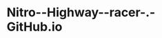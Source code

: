 # Nitro--Highway--racer-.-GitHub.io

<!DOCTYPE html>
<html lang="en">
<head>
    <meta charset="UTF-8">
    <meta name="viewport" content="width=device-width, initial-scale=1.0">
    <title>🏁 Nitro Highway Racer - Ultimate Edition</title>
    <style>
        * {
            margin: 0;
            padding: 0;
            box-sizing: border-box;
        }

        body {
            font-family: 'Segoe UI', Tahoma, Geneva, Verdana, sans-serif;
            overflow: hidden;
            background: linear-gradient(135deg, #667eea 0%, #764ba2 100%);
            touch-action: none;
        }

        #gameContainer {
            position: relative;
            width: 100vw;
            height: 100vh;
        }

        #gameCanvas {
            display: block;
            width: 100%;
            height: 100%;
            filter: contrast(1.1);
        }

        #ui {
            position: absolute;
            top: 0;
            left: 0;
            width: 100%;
            height: 100%;
            pointer-events: none;
            z-index: 10;
        }

        #score {
            position: absolute;
            top: 20px;
            left: 20px;
            color: white;
            font-size: 24px;
            font-weight: bold;
            text-shadow: 2px 2px 4px rgba(0,0,0,0.5);
            background: rgba(0,0,0,0.3);
            padding: 10px 20px;
            border-radius: 10px;
            backdrop-filter: blur(10px);
        }

        #distance {
            position: absolute;
            top: 20px;
            left: 50%;
            transform: translateX(-50%);
            color: white;
            font-size: 24px;
            font-weight: bold;
            text-shadow: 2px 2px 4px rgba(0,0,0,0.5);
            background: rgba(0,0,0,0.3);
            padding: 10px 20px;
            border-radius: 10px;
            backdrop-filter: blur(10px);
        }

        #combo {
            position: absolute;
            top: 70px;
            left: 20px;
            color: #FFD700;
            font-size: 20px;
            font-weight: bold;
            text-shadow: 2px 2px 4px rgba(0,0,0,0.5);
            background: rgba(0,0,0,0.3);
            padding: 8px 15px;
            border-radius: 10px;
            backdrop-filter: blur(10px);
            display: none;
            animation: comboFlash 0.5s ease;
        }

        @keyframes comboFlash {
            0%, 100% { transform: scale(1); }
            50% { transform: scale(1.1); }
        }

        #speedometer {
            position: absolute;
            top: 20px;
            right: 20px;
            width: 150px;
            height: 150px;
            background: radial-gradient(circle, rgba(0,0,0,0.8), rgba(0,0,0,0.4));
            border-radius: 50%;
            border: 3px solid #fff;
            display: flex;
            flex-direction: column;
            align-items: center;
            justify-content: center;
            box-shadow: 0 0 20px rgba(0,0,0,0.5);
            transition: all 0.3s ease;
        }

        #speedometer.nitro {
            box-shadow: 0 0 30px rgba(255,0,255,0.8);
            border-color: #FF00FF;
        }

        #speedValue {
            color: #00ff00;
            font-size: 36px;
            font-weight: bold;
            text-shadow: 0 0 10px #00ff00;
            transition: all 0.3s ease;
        }

        #speedometer.nitro #speedValue {
            color: #FF00FF;
            text-shadow: 0 0 15px #FF00FF;
        }

        #speedLabel {
            color: white;
            font-size: 12px;
            margin-top: 5px;
        }

        #nitroBar {
            position: absolute;
            bottom: 160px;
            left: 50%;
            transform: translateX(-50%);
            width: 300px;
            height: 30px;
            background: rgba(0,0,0,0.5);
            border: 2px solid #fff;
            border-radius: 15px;
            overflow: hidden;
            pointer-events: all;
        }

        #nitroFill {
            height: 100%;
            background: linear-gradient(90deg, #FF00FF, #00FFFF);
            width: 100%;
            transition: width 0.3s ease;
            box-shadow: 0 0 10px rgba(255,0,255,0.5);
        }

        #nitroLabel {
            position: absolute;
            top: 50%;
            left: 50%;
            transform: translate(-50%, -50%);
            color: white;
            font-weight: bold;
            font-size: 14px;
            text-shadow: 1px 1px 2px rgba(0,0,0,0.8);
        }

        #powerUpIndicator {
            position: absolute;
            top: 70px;
            right: 20px;
            color: white;
            font-size: 18px;
            font-weight: bold;
            text-shadow: 2px 2px 4px rgba(0,0,0,0.5);
            background: rgba(0,0,0,0.3);
            padding: 10px 20px;
            border-radius: 10px;
            backdrop-filter: blur(10px);
            display: none;
        }

        #highScore {
            position: absolute;
            top: 120px;
            left: 20px;
            color: #FFD700;
            font-size: 18px;
            font-weight: bold;
            text-shadow: 2px 2px 4px rgba(0,0,0,0.5);
            background: rgba(0,0,0,0.3);
            padding: 8px 15px;
            border-radius: 10px;
            backdrop-filter: blur(10px);
        }

        #gameOver {
            position: absolute;
            top: 50%;
            left: 50%;
            transform: translate(-50%, -50%);
            background: linear-gradient(135deg, rgba(0,0,0,0.9), rgba(50,50,50,0.9));
            padding: 40px;
            border-radius: 20px;
            text-align: center;
            color: white;
            display: none;
            pointer-events: all;
            box-shadow: 0 10px 40px rgba(0,0,0,0.5);
            backdrop-filter: blur(10px);
        }

        #gameOver h2 {
            font-size: 48px;
            margin-bottom: 20px;
            background: linear-gradient(45deg, #ff6b6b, #ffd93d);
            -webkit-background-clip: text;
            -webkit-text-fill-color: transparent;
            background-clip: text;
        }

        #finalScore {
            font-size: 24px;
            margin-bottom: 10px;
            color: #ffd93d;
        }

        #finalDistance {
            font-size: 24px;
            margin-bottom: 10px;
            color: #ffd93d;
        }

        #finalCombo {
            font-size: 20px;
            margin-bottom: 30px;
            color: #FF69B4;
        }

        #restartBtn {
            background: linear-gradient(45deg, #667eea, #764ba2);
            color: white;
            border: none;
            padding: 15px 40px;
            font-size: 20px;
            border-radius: 50px;
            cursor: pointer;
            transition: all 0.3s ease;
            box-shadow: 0 4px 15px rgba(102, 126, 234, 0.4);
        }

        #restartBtn:hover {
            transform: translateY(-2px);
            box-shadow: 0 6px 20px rgba(102, 126, 234, 0.6);
        }

        #startScreen {
            position: absolute;
            top: 0;
            left: 0;
            width: 100%;
            height: 100%;
            background: linear-gradient(135deg, #667eea 0%, #764ba2 100%);
            display: flex;
            flex-direction: column;
            align-items: center;
            justify-content: center;
            z-index: 20;
        }

        #startScreen h1 {
            font-size: 72px;
            color: white;
            margin-bottom: 20px;
            text-shadow: 3px 3px 6px rgba(0,0,0,0.3);
            animation: pulse 2s infinite;
        }

        @keyframes pulse {
            0%, 100% { transform: scale(1); }
            50% { transform: scale(1.05); }
        }

        #instructions {
            color: white;
            font-size: 18px;
            margin-bottom: 30px;
            text-align: center;
            line-height: 1.6;
        }

        #startBtn {
            background: white;
            color: #667eea;
            border: none;
            padding: 20px 60px;
            font-size: 24px;
            font-weight: bold;
            border-radius: 50px;
            cursor: pointer;
            transition: all 0.3s ease;
            box-shadow: 0 4px 15px rgba(0,0,0,0.2);
        }

        #startBtn:hover {
            transform: translateY(-3px);
            box-shadow: 0 6px 25px rgba(0,0,0,0.3);
        }

        /* Left Steering Button */
        #leftSteerBtn {
            position: absolute;
            left: 30px;
            top: 50%;
            transform: translateY(-50%);
            width: 100px;
            height: 100px;
            background: linear-gradient(145deg, rgba(255,165,0,0.3), rgba(255,165,0,0.1));
            border: 4px solid rgba(255,165,0,0.5);
            border-radius: 50%;
            color: white;
            font-size: 48px;
            font-weight: bold;
            display: flex;
            align-items: center;
            justify-content: center;
            cursor: pointer;
            transition: all 0.2s ease;
            backdrop-filter: blur(10px);
            box-shadow: 0 4px 20px rgba(255,165,0,0.4);
            user-select: none;
            -webkit-user-select: none;
            -webkit-tap-highlight-color: transparent;
            pointer-events: all;
        }

        #leftSteerBtn:hover {
            background: linear-gradient(145deg, rgba(255,165,0,0.4), rgba(255,165,0,0.2));
            transform: translateY(-50%) scale(1.05);
            box-shadow: 0 6px 25px rgba(255,165,0,0.6);
        }

        #leftSteerBtn:active {
            background: linear-gradient(145deg, rgba(255,165,0,0.5), rgba(255,165,0,0.3));
            transform: translateY(-50%) scale(0.95);
            box-shadow: 0 2px 15px rgba(255,165,0,0.4);
        }

        #leftSteerBtn.pressed {
            background: linear-gradient(145deg, rgba(255,140,0,0.8), rgba(255,165,0,0.6));
            border-color: rgba(255,255,255,0.7);
            transform: translateY(-50%) scale(0.9);
        }

        /* Right Steering Button */
        #rightSteerBtn {
            position: absolute;
            right: 30px;
            top: 50%;
            transform: translateY(-50%);
            width: 100px;
            height: 100px;
            background: linear-gradient(145deg, rgba(255,165,0,0.3), rgba(255,165,0,0.1));
            border: 4px solid rgba(255,165,0,0.5);
            border-radius: 50%;
            color: white;
            font-size: 48px;
            font-weight: bold;
            display: flex;
            align-items: center;
            justify-content: center;
            cursor: pointer;
            transition: all 0.2s ease;
            backdrop-filter: blur(10px);
            box-shadow: 0 4px 20px rgba(255,165,0,0.4);
            user-select: none;
            -webkit-user-select: none;
            -webkit-tap-highlight-color: transparent;
            pointer-events: all;
        }

        #rightSteerBtn:hover {
            background: linear-gradient(145deg, rgba(255,165,0,0.4), rgba(255,165,0,0.2));
            transform: translateY(-50%) scale(1.05);
            box-shadow: 0 6px 25px rgba(255,165,0,0.6);
        }

        #rightSteerBtn:active {
            background: linear-gradient(145deg, rgba(255,165,0,0.5), rgba(255,165,0,0.3));
            transform: translateY(-50%) scale(0.95);
            box-shadow: 0 2px 15px rgba(255,165,0,0.4);
        }

        #rightSteerBtn.pressed {
            background: linear-gradient(145deg, rgba(255,140,0,0.8), rgba(255,165,0,0.6));
            border-color: rgba(255,255,255,0.7);
            transform: translateY(-50%) scale(0.9);
        }

        /* Brake Button */
        #brakeBtn {
            position: absolute;
            left: 50px;
            bottom: 50px;
            width: 120px;
            height: 120px;
            background: linear-gradient(145deg, rgba(255,0,0,0.3), rgba(255,0,0,0.1));
            border: 4px solid rgba(255,0,0,0.5);
            border-radius: 50%;
            color: white;
            font-size: 48px;
            font-weight: bold;
            display: flex;
            align-items: center;
            justify-content: center;
            cursor: pointer;
            transition: all 0.2s ease;
            backdrop-filter: blur(10px);
            box-shadow: 0 4px 20px rgba(255,0,0,0.4);
            user-select: none;
            -webkit-user-select: none;
            -webkit-tap-highlight-color: transparent;
            pointer-events: all;
        }

        #brakeBtn:hover {
            background: linear-gradient(145deg, rgba(255,0,0,0.4), rgba(255,0,0,0.2));
            transform: scale(1.05);
            box-shadow: 0 6px 25px rgba(255,0,0,0.6);
        }

        #brakeBtn:active {
            background: linear-gradient(145deg, rgba(255,0,0,0.5), rgba(255,0,0,0.3));
            transform: scale(0.95);
            box-shadow: 0 2px 15px rgba(255,0,0,0.4);
        }

        #brakeBtn.pressed {
            background: linear-gradient(145deg, rgba(220,0,0,0.8), rgba(255,0,0,0.6));
            border-color: rgba(255,255,255,0.7);
            transform: scale(0.9);
        }

        /* Accelerator Button */
        #accelerateBtn {
            position: absolute;
            right: 50px;
            bottom: 50px;
            width: 120px;
            height: 120px;
            background: linear-gradient(145deg, rgba(0,255,0,0.3), rgba(0,255,0,0.1));
            border: 4px solid rgba(0,255,0,0.5);
            border-radius: 50%;
            color: white;
            font-size: 48px;
            font-weight: bold;
            display: flex;
            align-items: center;
            justify-content: center;
            cursor: pointer;
            transition: all 0.2s ease;
            backdrop-filter: blur(10px);
            box-shadow: 0 4px 20px rgba(0,255,0,0.4);
            user-select: none;
            -webkit-user-select: none;
            -webkit-tap-highlight-color: transparent;
            pointer-events: all;
        }

        #accelerateBtn:hover {
            background: linear-gradient(145deg, rgba(0,255,0,0.4), rgba(0,255,0,0.2));
            transform: scale(1.05);
            box-shadow: 0 6px 25px rgba(0,255,0,0.6);
        }

        #accelerateBtn:active {
            background: linear-gradient(145deg, rgba(0,255,0,0.5), rgba(0,255,0,0.3));
            transform: scale(0.95);
            box-shadow: 0 2px 15px rgba(0,255,0,0.4);
        }

        #accelerateBtn.pressed {
            background: linear-gradient(145deg, rgba(0,220,0,0.8), rgba(0,255,0,0.6));
            border-color: rgba(255,255,255,0.7);
            transform: scale(0.9);
        }

        /* Nitro Button */
        #nitroBtn {
            position: absolute;
            left: 50%;
            bottom: 50px;
            transform: translateX(-50%);
            width: 100px;
            height: 100px;
            background: linear-gradient(145deg, rgba(255,0,255,0.3), rgba(0,255,255,0.1));
            border: 4px solid rgba(255,0,255,0.5);
            border-radius: 50%;
            color: white;
            font-size: 36px;
            font-weight: bold;
            display: flex;
            align-items: center;
            justify-content: center;
            cursor: pointer;
            transition: all 0.2s ease;
            backdrop-filter: blur(10px);
            box-shadow: 0 4px 20px rgba(255,0,255,0.4);
            user-select: none;
            -webkit-user-select: none;
            -webkit-tap-highlight-color: transparent;
            pointer-events: all;
        }

        #nitroBtn:hover {
            background: linear-gradient(145deg, rgba(255,0,255,0.4), rgba(0,255,255,0.2));
            transform: translateX(-50%) scale(1.05);
            box-shadow: 0 6px 25px rgba(255,0,255,0.6);
        }

        #nitroBtn:active {
            background: linear-gradient(145deg, rgba(255,0,255,0.5), rgba(0,255,255,0.3));
            transform: translateX(-50%) scale(0.95);
            box-shadow: 0 2px 15px rgba(255,0,255,0.4);
        }

        #nitroBtn.pressed {
            background: linear-gradient(145deg, rgba(220,0,255,0.8), rgba(0,255,255,0.6));
            border-color: rgba(255,255,255,0.7);
            transform: translateX(-50%) scale(0.9);
        }

        /* Steering button labels */
        .steerLabel {
            position: absolute;
            bottom: -25px;
            left: 50%;
            transform: translateX(-50%);
            color: white;
            font-size: 12px;
            font-weight: bold;
            text-shadow: 1px 1px 2px rgba(0,0,0,0.8);
            white-space: nowrap;
        }

        /* Control button labels */
        .controlLabel {
            position: absolute;
            bottom: -25px;
            left: 50%;
            transform: translateX(-50%);
            color: white;
            font-size: 12px;
            font-weight: bold;
            text-shadow: 1px 1px 2px rgba(0,0,0,0.8);
            white-space: nowrap;
        }

        /* Mobile responsiveness */
        @media (max-width: 768px) {
            #leftSteerBtn, #rightSteerBtn {
                width: 80px;
                height: 80px;
                font-size: 36px;
            }
            
            #leftSteerBtn {
                left: 15px;
            }
            
            #rightSteerBtn {
                right: 15px;
            }
            
            #brakeBtn, #accelerateBtn {
                width: 90px;
                height: 90px;
                font-size: 36px;
            }
            
            #brakeBtn {
                left: 30px;
                bottom: 30px;
            }
            
            #accelerateBtn {
                right: 30px;
                bottom: 30px;
            }
            
            #nitroBtn {
                width: 80px;
                height: 80px;
                font-size: 28px;
                bottom: 30px;
            }
            
            #speedometer {
                width: 120px;
                height: 120px;
                top: 15px;
                right: 15px;
            }
            
            #speedValue {
                font-size: 28px;
            }
            
            #score, #distance {
                font-size: 20px;
                padding: 8px 15px;
            }

            #nitroBar {
                width: 250px;
                bottom: 140px;
            }
        }

        /* Floating text animation */
        .floatingText {
            position: absolute;
            color: #FFD700;
            font-size: 24px;
            font-weight: bold;
            text-shadow: 2px 2px 4px rgba(0,0,0,0.8);
            pointer-events: none;
            animation: floatUp 1s ease-out forwards;
        }

        @keyframes floatUp {
            0% {
                transform: translateY(0);
                opacity: 1;
            }
            100% {
                transform: translateY(-50px);
                opacity: 0;
            }
        }
    </style>
</head>
<body>
    <div id="gameContainer">
        <canvas id="gameCanvas"></canvas>
        
        <div id="ui">
            <div id="score">Score: 0</div>
            <div id="distance">Distance: 0m</div>
            <div id="combo">COMBO x<span id="comboValue">0</span></div>
            <div id="highScore">High Score: 0</div>
            
            <div id="speedometer">
                <div id="speedValue">0</div>
                <div id="speedLabel">KM/H</div>
            </div>
            
            <div id="powerUpIndicator"></div>
            
            <div id="nitroBar">
                <div id="nitroFill"></div>
                <div id="nitroLabel">NITRO</div>
            </div>
            
            <!-- Left Steering Button -->
            <button id="leftSteerBtn" class="steerBtn">
                ◀️
                <span class="steerLabel">LEFT</span>
            </button>
            
            <!-- Right Steering Button -->
            <button id="rightSteerBtn" class="steerBtn">
                ▶️
                <span class="steerLabel">RIGHT</span>
            </button>
            
            <!-- Brake Button -->
            <button id="brakeBtn" class="controlBtn">
                🛑
                <span class="controlLabel">BRAKE</span>
            </button>
            
            <!-- Accelerator Button -->
            <button id="accelerateBtn" class="controlBtn">
                🚀
                <span class="controlLabel">GAS</span>
            </button>
            
            <!-- Nitro Button -->
            <button id="nitroBtn" class="controlBtn">
                ⚡
                <span class="controlLabel">NITRO</span>
            </button>
            
            <div id="gameOver">
                <h2>Game Over!</h2>
                <div id="finalScore">Final Score: 0</div>
                <div id="finalDistance">Distance: 0m</div>
                <div id="finalCombo">Max Combo: x0</div>
                <button id="restartBtn">Play Again</button>
            </div>
        </div>
        
        <div id="startScreen">
            <h1>🏁 Nitro Highway Racer</h1>
            <div id="instructions">
                Use arrow keys or on-screen buttons to control<br>
                ◀️ ▶️ buttons on sides to steer left and right<br>
                🚀 GAS on right, 🛑 BRAKE on left<br>
                ⚡ NITRO in the center for insane speed!<br>
                Collect power-ups and build combos!<br>
                Avoid obstacles and survive as long as you can!
            </div>
            <button id="startBtn">Start Game</button>
        </div>
    </div>

    <script>
        // Game variables
        const canvas = document.getElementById('gameCanvas');
        const ctx = canvas.getContext('2d');
        const scoreElement = document.getElementById('score');
        const distanceElement = document.getElementById('distance');
        const comboElement = document.getElementById('combo');
        const comboValueElement = document.getElementById('comboValue');
        const highScoreElement = document.getElementById('highScore');
        const speedValueElement = document.getElementById('speedValue');
        const speedometerElement = document.getElementById('speedometer');
        const powerUpIndicator = document.getElementById('powerUpIndicator');
        const nitroFillElement = document.getElementById('nitroFill');
        const gameOverScreen = document.getElementById('gameOver');
        const finalScoreElement = document.getElementById('finalScore');
        const finalDistanceElement = document.getElementById('finalDistance');
        const finalComboElement = document.getElementById('finalCombo');
        const restartBtn = document.getElementById('restartBtn');
        const startScreen = document.getElementById('startScreen');
        const startBtn = document.getElementById('startBtn');

        // Control buttons
        const leftSteerBtn = document.getElementById('leftSteerBtn');
        const rightSteerBtn = document.getElementById('rightSteerBtn');
        const accelerateBtn = document.getElementById('accelerateBtn');
        const brakeBtn = document.getElementById('brakeBtn');
        const nitroBtn = document.getElementById('nitroBtn');

        // Set canvas size
        function resizeCanvas() {
            canvas.width = window.innerWidth;
            canvas.height = window.innerHeight;
        }
        resizeCanvas();
        window.addEventListener('resize', resizeCanvas);

        // Game state
        let gameRunning = false;
        let score = 0;
        let distance = 0;
        let speed = 0;
        let maxSpeed = 300;
        let acceleration = 0.5;
        let deceleration = 0.3;
        let roadOffset = 0;
        let frameCount = 0;
        let raceStartTime = 0;
        
        // Time-based animation variables
        let lastTime = 0;
        let deltaTime = 0;
        const targetFPS = 60;
        const frameDelay = 1000 / targetFPS;
        let accumulator = 0;

        // New dynamic features
        let combo = 0;
        let maxCombo = 0;
        let nitro = 100;
        let nitroActive = false;
        let screenShake = 0;
        let powerUpActive = null;
        let powerUpTimer = 0;
        let highScore = localStorage.getItem('highScore') || 0;
        let nearMissTimer = 0;
        let speedTrails = [];
        let particles = [];

        // Performance optimization - limit objects
        const MAX_TREES = 20;
        const MAX_FLAG_POLES = 8;
        const MAX_OBSTACLES = 6;
        const MAX_POWERUPS = 3;

        // Player car
        const playerCar = {
            x: 0,
            y: 0,
            width: 40,
            height: 60,
            lane: 1, // 0, 1, 2 (left, middle, right)
            targetX: 0,
            color: '#ff4444',
            invulnerable: false,
            invulnerableTimer: 0
        };

        // Road properties
        const road = {
            width: 400,
            laneWidth: 120,
            x: 0,
            y: 0
        };

        // Obstacles array
        let obstacles = [];

        // Power-ups array
        let powerUps = [];

        // Trees array
        let trees = [];

        // Flag poles array
        let flagPoles = [];

        // Road segments for perspective
        let roadSegments = [];

        // Particle class
        class Particle {
            constructor(x, y, color, velocity) {
                this.x = x;
                this.y = y;
                this.color = color;
                this.velocity = velocity;
                this.life = 1.0;
                this.decay = 0.02;
                this.size = Math.random() * 3 + 1;
            }

            update(deltaTime) {
                this.x += this.velocity.x * (deltaTime / 16);
                this.y += this.velocity.y * (deltaTime / 16);
                this.life -= this.decay * (deltaTime / 16);
                this.velocity.y += 0.2; // Gravity
            }

            draw() {
                ctx.save();
                ctx.globalAlpha = this.life;
                ctx.fillStyle = this.color;
                ctx.beginPath();
                ctx.arc(this.x, this.y, this.size, 0, Math.PI * 2);
                ctx.fill();
                ctx.restore();
            }
        }

        // Speed trail class
        class SpeedTrail {
            constructor(x, y, width, height) {
                this.x = x;
                this.y = y;
                this.width = width;
                this.height = height;
                this.life = 1.0;
                this.decay = 0.05;
            }

            update(deltaTime) {
                this.life -= this.decay * (deltaTime / 16);
                this.y += 2 * (deltaTime / 16);
            }

            draw() {
                ctx.save();
                ctx.globalAlpha = this.life * 0.3;
                const gradient = ctx.createLinearGradient(this.x, this.y, this.x, this.y + this.height);
                gradient.addColorStop(0, nitroActive ? '#FF00FF' : '#00FFFF');
                gradient.addColorStop(1, 'transparent');
                ctx.fillStyle = gradient;
                ctx.fillRect(this.x, this.y, this.width, this.height);
                ctx.restore();
            }
        }

        // Initialize road segments
        function initRoadSegments() {
            roadSegments = [];
            for (let i = 0; i < 30; i++) {
                roadSegments.push({
                    y: i * 20,
                    width: 0
                });
            }
        }

        // Initialize trees
        function initTrees() {
            trees = [];
            for (let i = 0; i < MAX_TREES; i++) {
                createTree(i * 50);
            }
        }

        // Initialize flag poles
        function initFlagPoles() {
            flagPoles = [];
            for (let i = 0; i < MAX_FLAG_POLES; i++) {
                createFlagPole(i * 200 + 100);
            }
        }

        // Create tree at specific y position
        function createTree(y) {
            if (trees.length >= MAX_TREES) return;
            
            const horizonY = canvas.height * 0.35;
            const side = Math.random() < 0.5 ? 'left' : 'right';
            const treeTypes = ['pine', 'oak', 'birch'];
            const type = treeTypes[Math.floor(Math.random() * treeTypes.length)];
            
            trees.push({
                y: y,
                side: side,
                type: type,
                baseSize: 20 + Math.random() * 15,
                color: getTreeColor(type),
                swayOffset: Math.random() * Math.PI * 2
            });
        }

        // Create flag pole at specific y position
        function createFlagPole(y) {
            if (flagPoles.length >= MAX_FLAG_POLES) return;
            
            const side = Math.random() < 0.5 ? 'left' : 'right';
            const flagColors = ['#FF0000', '#FFFFFF', '#0000FF', '#FFFF00', '#00FF00'];
            const flagColor = flagColors[Math.floor(Math.random() * flagColors.length)];
            
            flagPoles.push({
                y: y,
                side: side,
                baseHeight: 150 + Math.random() * 50,
                flagColor: flagColor,
                waveOffset: Math.random() * Math.PI * 2,
                flagWidth: 40 + Math.random() * 20,
                flagHeight: 25 + Math.random() * 10
            });
        }

        // Create power-up
        function createPowerUp() {
            if (powerUps.length >= MAX_POWERUPS) return;
            
            const lane = Math.floor(Math.random() * 3);
            const types = ['shield', 'turbo', 'points'];
            const type = types[Math.floor(Math.random() * types.length)];
            
            powerUps.push({
                lane: lane,
                y: canvas.height * 0.35,
                width: 30,
                height: 30,
                type: type,
                color: getPowerUpColor(type),
                rotation: 0
            });
        }

        // Get power-up color
        function getPowerUpColor(type) {
            switch(type) {
                case 'shield': return '#00FF00';
                case 'turbo': return '#FF00FF';
                case 'points': return '#FFD700';
                default: return '#FFFFFF';
            }
        }

        // Get tree color based on type
        function getTreeColor(type) {
            switch(type) {
                case 'pine': return '#0d4f0d';
                case 'oak': return '#2d5016';
                case 'birch': return '#4a5d23';
                default: return '#2d5016';
            }
        }

        // Create explosion particles
        function createExplosion(x, y, color) {
            for (let i = 0; i < 20; i++) {
                const angle = (Math.PI * 2 * i) / 20;
                const velocity = {
                    x: Math.cos(angle) * (Math.random() * 5 + 2),
                    y: Math.sin(angle) * (Math.random() * 5 + 2)
                };
                particles.push(new Particle(x, y, color, velocity));
            }
        }

        // Create speed trail
        function createSpeedTrail() {
            if (speed > 150 && frameCount % 2 === 0) {
                const carX = canvas.width / 2 + playerCar.x - playerCar.width / 2;
                const carY = canvas.height - 150;
                speedTrails.push(new SpeedTrail(carX, carY + playerCar.height, playerCar.width, 20));
            }
        }

        // Show floating text
        function showFloatingText(x, y, text, color = '#FFD700') {
            const floatingText = document.createElement('div');
            floatingText.className = 'floatingText';
            floatingText.textContent = text;
            floatingText.style.left = x + 'px';
            floatingText.style.top = y + 'px';
            floatingText.style.color = color;
            document.getElementById('ui').appendChild(floatingText);
            
            setTimeout(() => {
                floatingText.remove();
            }, 1000);
        }

        // Input handling
        const keys = {};
        
        // Keyboard events
        document.addEventListener('keydown', (e) => {
            keys[e.key] = true;
        });
        document.addEventListener('keyup', (e) => {
            keys[e.key] = false;
        });

        // Button event handlers
        function handleButtonPress(button, key) {
            button.addEventListener('mousedown', () => {
                keys[key] = true;
                button.classList.add('pressed');
            });
            
            button.addEventListener('mouseup', () => {
                keys[key] = false;
                button.classList.remove('pressed');
            });
            
            button.addEventListener('mouseleave', () => {
                keys[key] = false;
                button.classList.remove('pressed');
            });
            
            // Touch events for mobile
            button.addEventListener('touchstart', (e) => {
                e.preventDefault();
                keys[key] = true;
                button.classList.add('pressed');
            });
            
            button.addEventListener('touchend', (e) => {
                e.preventDefault();
                keys[key] = false;
                button.classList.remove('pressed');
            });
        }

        // Initialize button controls
        handleButtonPress(leftSteerBtn, 'ArrowLeft');
        handleButtonPress(rightSteerBtn, 'ArrowRight');
        handleButtonPress(accelerateBtn, 'ArrowUp');
        handleButtonPress(brakeBtn, 'ArrowDown');
        handleButtonPress(nitroBtn, ' ');

        // Calculate lane position at a specific y coordinate
        function getLanePosition(lane, y) {
            const horizonY = canvas.height * 0.35;
            const playerY = canvas.height - 150;
            const progress = (y - horizonY) / (playerY - horizonY);
            
            const roadTopWidth = 50;
            const roadBottomWidth = road.width;
            const roadWidthAtY = roadTopWidth + (roadBottomWidth - roadTopWidth) * Math.pow(progress, 0.7);
            
            const lanePositions = [-1/3, 0, 1/3];
            return roadWidthAtY * lanePositions[lane];
        }

        // Create obstacle at the horizon
        function createObstacle() {
            if (obstacles.length >= MAX_OBSTACLES) return;
            
            const lane = Math.floor(Math.random() * 3);
            const types = ['car', 'truck', 'motorcycle'];
            const type = types[Math.floor(Math.random() * types.length)];
            
            let width, height, color;
            switch(type) {
                case 'car':
                    width = 40;
                    height = 60;
                    color = `hsl(${Math.random() * 60 + 180}, 70%, 50%)`;
                    break;
                case 'truck':
                    width = 50;
                    height = 80;
                    color = `hsl(${Math.random() * 60 + 30}, 70%, 40%)`;
                    break;
                case 'motorcycle':
                    width = 25;
                    height = 40;
                    color = `hsl(${Math.random() * 60 + 270}, 70%, 60%)`;
                    break;
            }
            
            obstacles.push({
                lane: lane,
                y: canvas.height * 0.35,
                width: width,
                height: height,
                color: color,
                type: type,
                speed: 0
            });
        }

        // Update game with time-based animation
        function update(deltaTime) {
            if (!gameRunning) return;

            deltaTime = Math.min(deltaTime, 50);
            frameCount++;

            // Handle steering
            if (keys['ArrowLeft'] && playerCar.lane > 0) {
                playerCar.lane = 0;
            } else if (keys['ArrowRight'] && playerCar.lane < 2) {
                playerCar.lane = 2;
            } else if (!keys['ArrowLeft'] && !keys['ArrowRight']) {
                if (playerCar.lane === 0 || playerCar.lane === 2) {
                    playerCar.lane = 1;
                }
            }

            playerCar.targetX = getLanePosition(playerCar.lane, canvas.height - 150);

            // Handle speed controls
            const currentMaxSpeed = nitroActive ? maxSpeed * 1.5 : maxSpeed;
            const currentAcceleration = nitroActive ? acceleration * 2 : acceleration;
            
            if (keys['ArrowUp']) {
                speed = Math.min(speed + currentAcceleration * (deltaTime / 16), currentMaxSpeed);
            } else if (keys['ArrowDown']) {
                speed = Math.max(speed - deceleration * 2 * (deltaTime / 16), 0);
            } else {
                speed = Math.max(speed - deceleration * (deltaTime / 16), 50);
            }

            // Handle nitro
            if (keys[' '] && nitro > 0 && !nitroActive) {
                nitroActive = true;
                speedometerElement.classList.add('nitro');
            } else if (!keys[' '] || nitro <= 0) {
                nitroActive = false;
                speedometerElement.classList.remove('nitro');
            }

            if (nitroActive) {
                nitro = Math.max(0, nitro - 0.5 * (deltaTime / 16));
                createSpeedTrail();
            } else {
                nitro = Math.min(100, nitro + 0.1 * (deltaTime / 16));
            }

            // Update nitro bar
            nitroFillElement.style.width = nitro + '%';

            // Smooth lane transition
            playerCar.x += (playerCar.targetX - playerCar.x) * 0.15 * (deltaTime / 16);

            // Update road offset
            roadOffset += speed * 0.1 * (deltaTime / 16);
            if (roadOffset > 40) {
                roadOffset = 0;
            }

            // Update distance
            distance += speed * 0.01 * (deltaTime / 16);

            // Update road segments
            roadSegments.forEach(segment => {
                segment.y += speed * 0.1 * (deltaTime / 16);
                if (segment.y > canvas.height) {
                    segment.y = -20;
                }
            });

            // Update trees
            trees = trees.filter(tree => {
                tree.y += speed * 0.1 * (deltaTime / 16);
                tree.swayOffset += 0.02 * (deltaTime / 16);
                return tree.y < canvas.height + 100;
            });

            // Update flag poles
            flagPoles = flagPoles.filter(pole => {
                pole.y += speed * 0.1 * (deltaTime / 16);
                pole.waveOffset += 0.05 * (deltaTime / 16);
                return pole.y < canvas.height + 100;
            });

            // Update obstacles
            obstacles = obstacles.filter(obstacle => {
                obstacle.y += speed * 0.06 * (deltaTime / 16);
                obstacle.x = getLanePosition(obstacle.lane, obstacle.y);
                
                const horizonY = canvas.height * 0.35;
                const playerY = canvas.height - 150;
                const progress = (obstacle.y - horizonY) / (playerY - horizonY);
                
                if (progress > 0) {
                    obstacle.width = obstacle.width * (0.5 + 0.5 * progress);
                    obstacle.height = obstacle.height * (0.5 + 0.5 * progress);
                }
                
                // Check collision
                if (!playerCar.invulnerable && checkCollision(playerCar, obstacle)) {
                    if (powerUpActive === 'shield') {
                        playerCar.invulnerable = true;
                        playerCar.invulnerableTimer = 60;
                        powerUpActive = null;
                        powerUpIndicator.style.display = 'none';
                        createExplosion(canvas.width / 2 + obstacle.x, obstacle.y, '#00FF00');
                        screenShake = 10;
                        return false;
                    } else {
                        createExplosion(canvas.width / 2 + playerCar.x, canvas.height - 150, '#FF0000');
                        screenShake = 20;
                        gameOver();
                    }
                }
                
                // Check near miss
                if (Math.abs(obstacle.y - (canvas.height - 150)) < 100 && 
                    Math.abs(obstacle.lane - playerCar.lane) === 1 && 
                    nearMissTimer <= 0) {
                    combo++;
                    score += 50 * combo;
                    nearMissTimer = 30;
                    comboElement.style.display = 'block';
                    comboValueElement.textContent = combo;
                    showFloatingText(canvas.width / 2, canvas.height / 2, `NEAR MISS! x${combo}`, '#FF69B4');
                    maxCombo = Math.max(maxCombo, combo);
                }
                
                if (obstacle.y > canvas.height + 100) {
                    score += 10;
                    return false;
                }
                
                return true;
            });

            // Update power-ups
            powerUps = powerUps.filter(powerUp => {
                powerUp.y += speed * 0.06 * (deltaTime / 16);
                powerUp.x = getLanePosition(powerUp.lane, powerUp.y);
                powerUp.rotation += 0.05 * (deltaTime / 16);
                
                // Check collection
                if (checkCollision(playerCar, powerUp)) {
                    collectPowerUp(powerUp);
                    return false;
                }
                
                return powerUp.y < canvas.height + 100;
            });

            // Update particles
            particles = particles.filter(particle => {
                particle.update(deltaTime);
                return particle.life > 0;
            });

            // Update speed trails
            speedTrails = speedTrails.filter(trail => {
                trail.update(deltaTime);
                return trail.life > 0;
            });

            // Update timers
            if (nearMissTimer > 0) nearMissTimer -= deltaTime / 16;
            if (playerCar.invulnerableTimer > 0) {
                playerCar.invulnerableTimer -= deltaTime / 16;
                if (playerCar.invulnerableTimer <= 0) {
                    playerCar.invulnerable = false;
                }
            }
            if (powerUpTimer > 0) {
                powerUpTimer -= deltaTime / 16;
                if (powerUpTimer <= 0) {
                    powerUpActive = null;
                    powerUpIndicator.style.display = 'none';
                }
            }
            if (screenShake > 0) {
                screenShake -= deltaTime / 16;
            }

            // Create new objects
            if (frameCount % 40 === 0 && trees.length < MAX_TREES) {
                createTree(canvas.height * 0.35);
            }
            if (frameCount % 80 === 0 && flagPoles.length < MAX_FLAG_POLES) {
                createFlagPole(canvas.height * 0.35);
            }
            if (frameCount % Math.max(60 - Math.floor(speed / 30), 20) === 0) {
                createObstacle();
            }
            if (frameCount % 180 === 0 && powerUps.length < MAX_POWERUPS) {
                createPowerUp();
            }

            // Update score
            score += Math.floor(speed / 50 * (deltaTime / 16));

            // Update UI
            if (frameCount % 5 === 0) {
                scoreElement.textContent = `Score: ${score}`;
                distanceElement.textContent = `Distance: ${Math.floor(distance)}m`;
                speedValueElement.textContent = Math.floor(speed);
                highScoreElement.textContent = `High Score: ${highScore}`;
            }
        }

        // Collect power-up
        function collectPowerUp(powerUp) {
            createExplosion(canvas.width / 2 + powerUp.x, powerUp.y, powerUp.color);
            
            switch(powerUp.type) {
                case 'shield':
                    powerUpActive = 'shield';
                    powerUpTimer = 300; // 5 seconds at 60 FPS
                    powerUpIndicator.textContent = '🛡️ SHIELD ACTIVE';
                    powerUpIndicator.style.display = 'block';
                    showFloatingText(canvas.width / 2, canvas.height / 2, 'SHIELD!', '#00FF00');
                    break;
                case 'turbo':
                    speed = Math.min(speed + 100, maxSpeed);
                    showFloatingText(canvas.width / 2, canvas.height / 2, 'TURBO!', '#FF00FF');
                    break;
                case 'points':
                    score += 500;
                    showFloatingText(canvas.width / 2, canvas.height / 2, '+500', '#FFD700');
                    break;
            }
        }

        // Check collision
        function checkCollision(car1, car2) {
            const car1Left = canvas.width / 2 + car1.x - car1.width / 2;
            const car1Right = car1Left + car1.width;
            const car1Top = canvas.height - 150;
            const car1Bottom = car1Top + car1.height;

            const car2Left = canvas.width / 2 + car2.x - car2.width / 2;
            const car2Right = car2Left + car2.width;
            const car2Top = car2.y;
            const car2Bottom = car2Top + car2.height;

            return !(car1Left > car2Right || 
                    car1Right < car2Left || 
                    car1Top > car2Bottom || 
                    car1Bottom < car2Top);
        }

        // Draw tree
        function drawTree(tree) {
            const horizonY = canvas.height * 0.35;
            const playerY = canvas.height - 150;
            const progress = (tree.y - horizonY) / (playerY - horizonY);
            
            if (progress <= 0) return;
            
            const treeSize = tree.baseSize * progress;
            const vanishingPointX = canvas.width / 2;
            const roadTopWidth = 50;
            const roadBottomWidth = road.width;
            const roadWidthAtY = roadTopWidth + (roadBottomWidth - roadTopWidth) * Math.pow(progress, 0.7);
            
            let treeX;
            if (tree.side === 'left') {
                treeX = vanishingPointX - roadWidthAtY / 2 - 50 * progress - treeSize;
            } else {
                treeX = vanishingPointX + roadWidthAtY / 2 + 50 * progress;
            }
            
            const sway = Math.sin(tree.swayOffset) * 2;
            
            ctx.fillStyle = 'rgba(0,0,0,0.3)';
            ctx.beginPath();
            ctx.ellipse(treeX + sway + 5, tree.y + 5, treeSize * 0.8, treeSize * 0.3, 0, 0, Math.PI * 2);
            ctx.fill();
            
            ctx.fillStyle = '#4a3c28';
            ctx.fillRect(treeX + sway - treeSize * 0.15, tree.y - treeSize * 0.3, treeSize * 0.3, treeSize * 0.6);
            
            ctx.fillStyle = tree.color;
            
            if (tree.type === 'pine') {
                ctx.beginPath();
                ctx.moveTo(treeX + sway, tree.y - treeSize);
                ctx.lineTo(treeX + sway - treeSize * 0.6, tree.y);
                ctx.lineTo(treeX + sway + treeSize * 0.6, tree.y);
                ctx.closePath();
                ctx.fill();
            } else if (tree.type === 'oak') {
                ctx.beginPath();
                ctx.arc(treeX + sway, tree.y - treeSize * 0.5, treeSize * 0.7, 0, Math.PI * 2);
                ctx.fill();
            } else if (tree.type === 'birch') {
                ctx.beginPath();
                ctx.ellipse(treeX + sway, tree.y - treeSize * 0.5, treeSize * 0.5, treeSize * 0.8, 0, 0, Math.PI * 2);
                ctx.fill();
            }
        }

        // Draw flag pole
        function drawFlagPole(pole) {
            const horizonY = canvas.height * 0.35;
            const playerY = canvas.height - 150;
            const progress = (pole.y - horizonY) / (playerY - horizonY);
            
            if (progress <= 0) return;
            
            const poleHeight = pole.baseHeight * progress;
            const poleWidth = 4 * progress;
            const vanishingPointX = canvas.width / 2;
            const roadTopWidth = 50;
            const roadBottomWidth = road.width;
            const roadWidthAtY = roadTopWidth + (roadBottomWidth - roadTopWidth) * Math.pow(progress, 0.7);
            
            let poleX;
            if (pole.side === 'left') {
                poleX = vanishingPointX - roadWidthAtY / 2 - 30 * progress;
            } else {
                poleX = vanishingPointX + roadWidthAtY / 2 + 30 * progress;
            }
            
            ctx.fillStyle = 'rgba(0,0,0,0.3)';
            ctx.fillRect(poleX + 5, pole.y + 5, poleWidth, poleHeight);
            
            ctx.fillStyle = '#8B4513';
            ctx.fillRect(poleX, pole.y - poleHeight, poleWidth, poleHeight);
            
            ctx.fillStyle = '#FFD700';
            ctx.beginPath();
            ctx.arc(poleX + poleWidth/2, pole.y - poleHeight, poleWidth * 1.5, 0, Math.PI * 2);
            ctx.fill();
            
            const flagWidth = pole.flagWidth * progress;
            const flagHeight = pole.flagHeight * progress;
            const wave = Math.sin(pole.waveOffset) * 3 * progress;
            
            ctx.fillStyle = 'rgba(0,0,0,0.3)';
            ctx.beginPath();
            ctx.moveTo(poleX + poleWidth, pole.y - poleHeight + 5);
            ctx.quadraticCurveTo(
                poleX + poleWidth + flagWidth/2 + wave, 
                pole.y - poleHeight + flagHeight/2 + 5, 
                poleX + poleWidth + flagWidth, 
                pole.y - poleHeight + flagHeight + 5
            );
            ctx.lineTo(poleX + poleWidth, pole.y - poleHeight + flagHeight + 5);
            ctx.closePath();
            ctx.fill();
            
            ctx.fillStyle = pole.flagColor;
            ctx.beginPath();
            ctx.moveTo(poleX + poleWidth, pole.y - poleHeight);
            ctx.quadraticCurveTo(
                poleX + poleWidth + flagWidth/2 + wave, 
                pole.y - poleHeight + flagHeight/2, 
                poleX + poleWidth + flagWidth, 
                pole.y - poleHeight + flagHeight
            );
            ctx.lineTo(poleX + poleWidth, pole.y - poleHeight + flagHeight);
            ctx.closePath();
            ctx.fill();
            
            ctx.fillStyle = 'rgba(255,255,255,0.5)';
            const checkSize = 5 * progress;
            for (let i = 0; i < flagWidth / checkSize; i++) {
                for (let j = 0; j < flagHeight / checkSize; j++) {
                    if ((i + j) % 2 === 0) {
                        ctx.fillRect(
                            poleX + poleWidth + i * checkSize, 
                            pole.y - poleHeight + j * checkSize, 
                            checkSize, 
                            checkSize
                        );
                    }
                }
            }
        }

        // Draw power-up
        function drawPowerUp(powerUp) {
            const x = canvas.width / 2 + powerUp.x;
            const y = powerUp.y;
            
            ctx.save();
            ctx.translate(x, y);
            ctx.rotate(powerUp.rotation);
            
            // Glow effect
            ctx.shadowColor = powerUp.color;
            ctx.shadowBlur = 20;
            
            // Draw power-up
            ctx.fillStyle = powerUp.color;
            ctx.fillRect(-powerUp.width/2, -powerUp.height/2, powerUp.width, powerUp.height);
            
            // Draw icon
            ctx.fillStyle = 'white';
            ctx.font = '20px Arial';
            ctx.textAlign = 'center';
            ctx.textBaseline = 'middle';
            
            switch(powerUp.type) {
                case 'shield':
                    ctx.fillText('🛡️', 0, 0);
                    break;
                case 'turbo':
                    ctx.fillText('⚡', 0, 0);
                    break;
                case 'points':
                    ctx.fillText('💎', 0, 0);
                    break;
            }
            
            ctx.restore();
        }

        // Draw race track
        function drawRaceTrack() {
            // Apply screen shake
            if (screenShake > 0) {
                ctx.save();
                const shakeX = (Math.random() - 0.5) * screenShake;
                const shakeY = (Math.random() - 0.5) * screenShake;
                ctx.translate(shakeX, shakeY);
            }
            
            // Sky gradient with dynamic colors based on speed
            const skyGradient = ctx.createLinearGradient(0, 0, 0, canvas.height);
            if (nitroActive) {
                skyGradient.addColorStop(0, '#1a0033');
                skyGradient.addColorStop(0.4, '#330066');
                skyGradient.addColorStop(1, '#4d0099');
            } else {
                skyGradient.addColorStop(0, '#87CEEB');
                skyGradient.addColorStop(0.4, '#98D8E8');
                skyGradient.addColorStop(1, '#B0E0E6');
            }
            ctx.fillStyle = skyGradient;
            ctx.fillRect(0, 0, canvas.width, canvas.height);

            // Draw distant mountains
            ctx.fillStyle = '#8B7355';
            ctx.beginPath();
            ctx.moveTo(0, canvas.height * 0.3);
            ctx.lineTo(canvas.width * 0.3, canvas.height * 0.25);
            ctx.lineTo(canvas.width * 0.5, canvas.height * 0.28);
            ctx.lineTo(canvas.width * 0.7, canvas.height * 0.22);
            ctx.lineTo(canvas.width, canvas.height * 0.3);
            ctx.lineTo(canvas.width, canvas.height * 0.4);
            ctx.lineTo(0, canvas.height * 0.4);
            ctx.closePath();
            ctx.fill();

            const horizonY = canvas.height * 0.35;
            const vanishingPointX = canvas.width / 2;

            ctx.fillStyle = '#228B22';
            ctx.fillRect(0, horizonY, canvas.width, canvas.height - horizonY);

            // Draw trees (behind)
            trees.forEach(tree => {
                if (tree.y < canvas.height * 0.6) {
                    drawTree(tree);
                }
            });

            // Draw flag poles (behind)
            flagPoles.forEach(pole => {
                if (pole.y < canvas.height * 0.6) {
                    drawFlagPole(pole);
                }
            });

            // Draw road
            const roadTop = horizonY;
            const roadBottom = canvas.height;
            const roadTopWidth = 50;
            const roadBottomWidth = road.width;

            const segments = 10;
            for (let i = 0; i < segments; i++) {
                const y1 = roadTop + (roadBottom - roadTop) * (i / segments);
                const y2 = roadTop + (roadBottom - roadTop) * ((i + 1) / segments);
                
                const progress1 = (i / segments);
                const progress2 = ((i + 1) / segments);
                const width1 = roadTopWidth + (roadBottomWidth - roadTopWidth) * Math.pow(progress1, 0.7);
                const width2 = roadTopWidth + (roadBottomWidth - roadTopWidth) * Math.pow(progress2, 0.7);
                
                ctx.fillStyle = nitroActive ? '#1a1a2e' : '#2C2C2C';
                ctx.beginPath();
                ctx.moveTo(vanishingPointX - width1 / 2, y1);
                ctx.lineTo(vanishingPointX + width1 / 2, y1);
                ctx.lineTo(vanishingPointX + width2 / 2, y2);
                ctx.lineTo(vanishingPointX - width2 / 2, y2);
                ctx.closePath();
                ctx.fill();
            }

            // Draw track edges
            ctx.strokeStyle = nitroActive ? '#FF00FF' : '#FFFFFF';
            ctx.lineWidth = 8;
            ctx.beginPath();
            ctx.moveTo(vanishingPointX - roadTopWidth / 2, roadTop);
            ctx.lineTo(vanishingPointX - roadBottomWidth / 2, roadBottom);
            ctx.moveTo(vanishingPointX + roadTopWidth / 2, roadTop);
            ctx.lineTo(vanishingPointX + roadBottomWidth / 2, roadBottom);
            ctx.stroke();

            ctx.strokeStyle = '#FF0000';
            ctx.lineWidth = 4;
            ctx.beginPath();
            ctx.moveTo(vanishingPointX - roadTopWidth / 2 + 5, roadTop);
            ctx.lineTo(vanishingPointX - roadBottomWidth / 2 + 20, roadBottom);
            ctx.moveTo(vanishingPointX + roadTopWidth / 2 - 5, roadTop);
            ctx.lineTo(vanishingPointX + roadBottomWidth / 2 - 20, roadBottom);
            ctx.stroke();

            // Draw lane markings
            ctx.strokeStyle = nitroActive ? '#00FFFF' : '#FFFFFF';
            ctx.lineWidth = 6;
            ctx.setLineDash([30, 20]);
            ctx.lineDashOffset = -roadOffset;

            const lanePositions = [-1/3, 0, 1/3];
            
            lanePositions.forEach(lanePos => {
                ctx.beginPath();
                ctx.moveTo(vanishingPointX + roadTopWidth * lanePos, roadTop);
                ctx.lineTo(vanishingPointX + roadBottomWidth * lanePos, roadBottom);
                ctx.stroke();
            });

            ctx.setLineDash([]);

            // Draw barriers
            ctx.fillStyle = '#FF6600';
            for (let i = 0; i < 10; i++) {
                const y = roadTop + (roadBottom - roadTop) * (i / 10);
                const progress = i / 10;
                const width = 10 + (30 - 10) * Math.pow(progress, 0.7);
                
                const roadWidthAtY = roadTopWidth + (roadBottomWidth - roadTopWidth) * Math.pow(progress, 0.7);
                ctx.fillRect(vanishingPointX - roadWidthAtY / 2 - width - 5, y - 10, width, 20);
                ctx.fillRect(vanishingPointX + roadWidthAtY / 2 + 5, y - 10, width, 20);
            }

            // Draw start/finish line
            const finishLineY = canvas.height * 0.7;
            const finishProgress = (finishLineY - roadTop) / (roadBottom - roadTop);
            const finishLineWidth = roadTopWidth + (roadBottomWidth - roadTopWidth) * Math.pow(finishProgress, 0.7);
            ctx.fillStyle = '#FFFFFF';
            for (let i = 0; i < 10; i++) {
                if (i % 2 === 0) {
                    ctx.fillRect(
                        vanishingPointX - finishLineWidth / 2 + (finishLineWidth / 10) * i,
                        finishLineY,
                        finishLineWidth / 10,
                        20
                    );
                }
            }

            // Draw trees (in front)
            trees.forEach(tree => {
                if (tree.y >= canvas.height * 0.6) {
                    drawTree(tree);
                }
            });

            // Draw flag poles (in front)
            flagPoles.forEach(pole => {
                if (pole.y >= canvas.height * 0.6) {
                    drawFlagPole(pole);
                }
            });

            if (screenShake > 0) {
                ctx.restore();
            }
        }

        // Draw car
        function drawCar(x, y, width, height, color, isPlayer = false) {
            const carX = canvas.width / 2 + x - width / 2;
            const carY = y;

            // Draw shadow
            ctx.fillStyle = 'rgba(0,0,0,0.4)';
            ctx.fillRect(carX + 3, carY + 3, width, height);

            // Draw car body
            if (isPlayer && playerCar.invulnerable) {
                ctx.fillStyle = `rgba(255,255,255,${0.5 + Math.sin(frameCount * 0.3) * 0.5})`;
            } else {
                ctx.fillStyle = color;
            }
            ctx.fillRect(carX, carY, width, height);

            // Draw car roof
            ctx.fillStyle = 'rgba(0,0,0,0.2)';
            ctx.fillRect(carX + 5, carY + 10, width - 10, 20);

            // Draw windshield
            ctx.fillStyle = '#4A90E2';
            ctx.fillRect(carX + 8, carY + 15, width - 16, 10);

            // Draw racing stripes
            if (isPlayer) {
                ctx.fillStyle = '#FFFFFF';
                ctx.fillRect(carX + width / 2 - 2, carY, 4, height);
            }

            // Draw lights
            if (isPlayer) {
                ctx.fillStyle = nitroActive ? '#FF00FF' : '#FFFF00';
                ctx.fillRect(carX + 5, carY + height - 8, 10, 6);
                ctx.fillRect(carX + width - 15, carY + height - 8, 10, 6);
            } else {
                ctx.fillStyle = '#FF0000';
                ctx.fillRect(carX + 5, carY + 2, 10, 6);
                ctx.fillRect(carX + width - 15, carY + 2, 10, 6);
            }

            // Draw side mirrors
            ctx.fillStyle = '#333';
            ctx.fillRect(carX - 3, carY + 15, 3, 8);
            ctx.fillRect(carX + width, carY + 15, 3, 8);
        }

        // Render game
        function render() {
            ctx.clearRect(0, 0, canvas.width, canvas.height);

            // Draw race track
            drawRaceTrack();

            // Draw speed trails
            speedTrails.forEach(trail => trail.draw());

            // Draw power-ups
            powerUps.forEach(powerUp => drawPowerUp(powerUp));

            // Draw obstacles
            obstacles.forEach(obstacle => {
                drawCar(obstacle.x, obstacle.y, obstacle.width, obstacle.height, obstacle.color, false);
            });

            // Draw player car
            drawCar(playerCar.x, canvas.height - 150, playerCar.width, playerCar.height, playerCar.color, true);

            // Draw particles
            particles.forEach(particle => particle.draw());
        }

        // Game loop
        function gameLoop(timestamp) {
            if (!lastTime) lastTime = timestamp;
            
            const currentTime = timestamp;
            const elapsed = currentTime - lastTime;
            lastTime = currentTime;
            
            accumulator += elapsed;
            
            while (accumulator >= frameDelay) {
                update(frameDelay);
                accumulator -= frameDelay;
            }
            
            render();
            
            requestAnimationFrame(gameLoop);
        }

        // Start game
        function startGame() {
            gameRunning = true;
            score = 0;
            distance = 0;
            speed = 50;
            combo = 0;
            maxCombo = 0;
            nitro = 100;
            nitroActive = false;
            screenShake = 0;
            powerUpActive = null;
            powerUpTimer = 0;
            nearMissTimer = 0;
            obstacles = [];
            powerUps = [];
            trees = [];
            flagPoles = [];
            particles = [];
            speedTrails = [];
            playerCar.lane = 1;
            playerCar.x = 0;
            playerCar.targetX = getLanePosition(1, canvas.height - 150);
            playerCar.invulnerable = false;
            playerCar.invulnerableTimer = 0;
            frameCount = 0;
            raceStartTime = Date.now();
            lastTime = 0;
            accumulator = 0;
            initRoadSegments();
            initTrees();
            initFlagPoles();
            gameOverScreen.style.display = 'none';
            startScreen.style.display = 'none';
            comboElement.style.display = 'none';
            powerUpIndicator.style.display = 'none';
            speedometerElement.classList.remove('nitro');
        }

        // Game over
        function gameOver() {
            gameRunning = false;
            
            // Update high score
            if (score > highScore) {
                highScore = score;
                localStorage.setItem('highScore', highScore);
            }
            
            finalScoreElement.textContent = `Final Score: ${score}`;
            finalDistanceElement.textContent = `Distance: ${Math.floor(distance)}m`;
            finalComboElement.textContent = `Max Combo: x${maxCombo}`;
            gameOverScreen.style.display = 'block';
        }

        // Event listeners
        restartBtn.addEventListener('click', startGame);
        startBtn.addEventListener('click', startGame);

        // Initialize and start
        initRoadSegments();
        highScoreElement.textContent = `High Score: ${highScore}`;
        requestAnimationFrame(gameLoop);
    </script>
</body>
</html>
